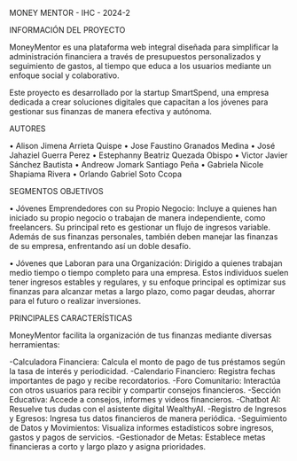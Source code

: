 MONEY MENTOR - IHC - 2024-2

INFORMACIÓN DEL PROYECTO

MoneyMentor es una plataforma web integral diseñada para simplificar la administración financiera a través de presupuestos personalizados y seguimiento de gastos, al tiempo que educa a los usuarios mediante un enfoque social y colaborativo.

Este proyecto es desarrollado por la startup SmartSpend, una empresa dedicada a crear soluciones digitales que capacitan a los jóvenes para gestionar sus finanzas de manera efectiva y autónoma.

AUTORES

• Alison Jimena Arrieta Quispe
• Jose Faustino Granados Medina
• José Jahaziel Guerra Perez
• Estephanny Beatriz Quezada Obispo
• Victor Javier Sánchez Bautista
• Andreow Jomark Santiago Peña
• Gabriela Nicole Shapiama Rivera
• Orlando Gabriel Soto Ccopa

SEGMENTOS OBJETIVOS

• Jóvenes Emprendedores con su Propio Negocio: Incluye a quienes han iniciado su propio negocio o trabajan de manera independiente, como freelancers. Su principal reto es gestionar un flujo de ingresos variable. Además de sus finanzas personales, también deben manejar las finanzas de su empresa, enfrentando así un doble desafío.

• Jóvenes que Laboran para una Organización: Dirigido a quienes trabajan medio tiempo o tiempo completo para una empresa. Estos individuos suelen tener ingresos estables y regulares, y su enfoque principal es optimizar sus finanzas para alcanzar metas a largo plazo, como pagar deudas, ahorrar para el futuro o realizar inversiones.

PRINCIPALES CARACTERÍSTICAS

MoneyMentor facilita la organización de tus finanzas mediante diversas herramientas:

-Calculadora Financiera: Calcula el monto de pago de tus préstamos según la tasa de interés y periodicidad.
-Calendario Financiero: Registra fechas importantes de pago y recibe recordatorios.
-Foro Comunitario: Interactúa con otros usuarios para recibir y compartir consejos financieros.
-Sección Educativa: Accede a consejos, informes y videos financieros.
-Chatbot AI: Resuelve tus dudas con el asistente digital WealthyAI.
-Registro de Ingresos y Egresos: Ingresa tus datos financieros de manera periódica.
-Seguimiento de Datos y Movimientos: Visualiza informes estadísticos sobre ingresos, gastos y pagos de servicios.
-Gestionador de Metas: Establece metas financieras a corto y largo plazo y asigna prioridades.


